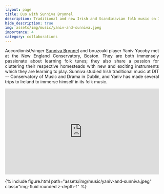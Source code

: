 ```yaml
---
layout: page
title: Duo with Sunniva Brynnel
description: Traditional and new Irish and Scandinavian folk music on Irish bouzouki, accordion and voice.
hide_description: true
img: assets/img/music/yaniv-and-sunniva.jpeg
importance: 4
category: collaborations
---
```


<div class="row">
    <div class="col-sm mt-3 mt-md-0">
    	 <p style="text-align: justify;">
		Accordionist/singer <a href="http://sunnivabrynnel.com" target="_blank" rel="noopener noreferrer">Sunniva Brynnel</a> and bouzouki player Yaniv Yacoby met at the New England Conservatory, Boston. They are both immensely passionate about learning folk tunes; they also share a passion for cluttering their respective homesteads with new and exciting instruments which they are learning to play. Sunniva studied Irish traditional music at DIT -- Conservatory of Music and Drama in Dublin, and Yaniv has made several trips to Ireland to immerse himself in its folk music.
	 </p>
    </div>
</div>

<p></p>

<div class="row">
    <div class="col-sm mt-3 mt-md-0">
    	 <div style="position:relative;height:0px;padding-bottom:56%;margin:0px auto;">
	      <iframe style="position:absolute;top:0px;left:0px;width:100%;height:100%;" width="1280" height="720" src="https://www.youtube.com/embed/1dSfKomtq1Q?rel=0&amp;color=white" frameborder="0" allowfullscreen=""></iframe>
	 </div>
    </div>
</div>

<p></p>

<div class="row">
    <div class="col-sm mt-3 mt-md-0">
        {% include figure.html path="assets/img/music/yaniv-and-sunniva.jpeg" class="img-fluid rounded z-depth-1" %}
    </div>
</div>

